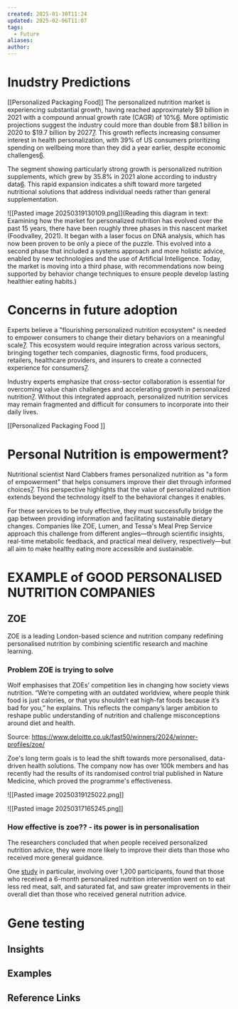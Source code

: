 ```yaml
---
created: 2025-01-30T11:24
updated: 2025-02-06T11:07
tags:
  - Future
aliases: 
author:
---
```

# Inudstry Predictions

[[Personalized Packaging Food]]
The personalized nutrition market is experiencing substantial growth, having reached approximately $9 billion in 2021 with a compound annual growth rate (CAGR) of 10%[6](https://digital.teknoscienze.com/agrofood_industry_hi_tech_34_1_2023/personalised_nutrition_an_industry_in_the_making). More optimistic projections suggest the industry could more than double from $8.1 billion in 2020 to $19.7 billion by 2027[7](https://www.foodinspiration.com/us/will-the-market-for-personalized-nutrition-reach-maturity-in-2023/). This growth reflects increasing consumer interest in health personalization, with 39% of US consumers prioritizing spending on wellbeing more than they did a year earlier, despite economic challenges[6](https://digital.teknoscienze.com/agrofood_industry_hi_tech_34_1_2023/personalised_nutrition_an_industry_in_the_making).

The segment showing particularly strong growth is personalized nutrition supplements, which grew by 35.8% in 2021 alone according to industry data[6](https://digital.teknoscienze.com/agrofood_industry_hi_tech_34_1_2023/personalised_nutrition_an_industry_in_the_making). This rapid expansion indicates a shift toward more targeted nutritional solutions that address individual needs rather than general supplementation.


![[Pasted image 20250319130109.png]](Reading this diagram in text: Examining how the market for personalized nutrition has evolved over the past 15 years, there have been roughly three phases in this nascent market (Foodvalley, 2021). It began with a laser focus on DNA analysis, which has now been proven to be only a piece of the puzzle. This evolved into a second phase that included a systems approach and more holistic advice, enabled by new technologies and the use of Artificial Intelligence. Today, the market is moving into a third phase, with recommendations now being supported by behavior change techniques to ensure people develop lasting healthier eating habits.)

# Concerns in future adoption 

Experts believe a "flourishing personalized nutrition ecosystem" is needed to empower consumers to change their dietary behaviors on a meaningful scale[7](https://www.foodinspiration.com/us/will-the-market-for-personalized-nutrition-reach-maturity-in-2023/). This ecosystem would require integration across various sectors, bringing together tech companies, diagnostic firms, food producers, retailers, healthcare providers, and insurers to create a connected experience for consumers[7](https://www.foodinspiration.com/us/will-the-market-for-personalized-nutrition-reach-maturity-in-2023/).

Industry experts emphasize that cross-sector collaboration is essential for overcoming value chain challenges and accelerating growth in personalized nutrition[7](https://www.foodinspiration.com/us/will-the-market-for-personalized-nutrition-reach-maturity-in-2023/). Without this integrated approach, personalized nutrition services may remain fragmented and difficult for consumers to incorporate into their daily lives.

[[Personalized Packaging Food ]]

# Personal Nutrition is empowerment?

Nutritional scientist Nard Clabbers frames personalized nutrition as "a form of empowerment" that helps consumers improve their diet through informed choices[7](https://www.foodinspiration.com/us/will-the-market-for-personalized-nutrition-reach-maturity-in-2023/). This perspective highlights that the value of personalized nutrition extends beyond the technology itself to the behavioral changes it enables.

For these services to be truly effective, they must successfully bridge the gap between providing information and facilitating sustainable dietary changes. Companies like ZOE, Lumen, and Tessa's Meal Prep Service approach this challenge from different angles—through scientific insights, real-time metabolic feedback, and practical meal delivery, respectively—but all aim to make healthy eating more accessible and sustainable.


# EXAMPLE of GOOD PERSONALISED NUTRITION COMPANIES

## ZOE

ZOE is a leading London-based science and nutrition company redefining personalised nutrition by combining scientific research and machine learning.

### Problem ZOE is trying to solve

Wolf emphasises that ZOEs’ competition lies in changing how society views nutrition. “We’re competing with an outdated worldview, where people think food is just calories, or that you shouldn’t eat high-fat foods because it’s bad for you,” he explains. This reflects the company’s larger ambition to reshape public understanding of nutrition and challenge misconceptions around diet and health.

Source: https://www.deloitte.co.uk/fast50/winners/2024/winner-profiles/zoe/
 
Zoe's long term goals  is to lead the shift towards more personalised, data-driven health solutions. The company now has over 100k members and has recently had the results of its randomised control trial published in Nature Medicine, which proved the programme's effectiveness.


![[Pasted image 20250319125022.png]]

![[Pasted image 20250317165245.png]]

### How effective is zoe?? - its power is in personalisation

The researchers concluded that when people received personalized nutrition advice, they were more likely to improve their diets than those who received more general guidance. 

One [study](https://pubmed.ncbi.nlm.nih.gov/27524815/) in particular, involving over 1,200 participants, found that those who received a 6-month personalized nutrition intervention went on to eat less red meat, salt, and saturated fat, and saw greater improvements in their overall diet than those who received general nutrition advice.

# Gene testing 




## Insights

## Examples

## Reference Links
